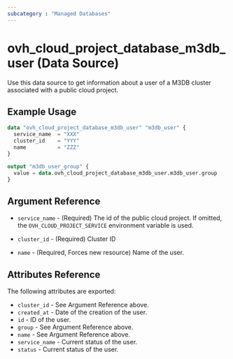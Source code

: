 ```yaml
---
subcategory : "Managed Databases"
---
```


# ovh_cloud_project_database_m3db_user (Data Source)

Use this data source to get information about a user of a M3DB cluster associated with a public cloud project.

## Example Usage

```terraform
data "ovh_cloud_project_database_m3db_user" "m3db_user" {
  service_name  = "XXX"
  cluster_id    = "YYY"
  name          = "ZZZ"
}

output "m3db_user_group" {
  value = data.ovh_cloud_project_database_m3db_user.m3db_user.group
}
```

## Argument Reference

* `service_name` - (Required) The id of the public cloud project. If omitted, the `OVH_CLOUD_PROJECT_SERVICE` environment variable is used.

* `cluster_id` - (Required) Cluster ID

* `name` - (Required, Forces new resource) Name of the user.

## Attributes Reference

The following attributes are exported:

* `cluster_id` - See Argument Reference above.
* `created_at` - Date of the creation of the user.
* `id` - ID of the user.
* `group` - See Argument Reference above.
* `name` - See Argument Reference above.
* `service_name` - Current status of the user.
* `status` - Current status of the user.
